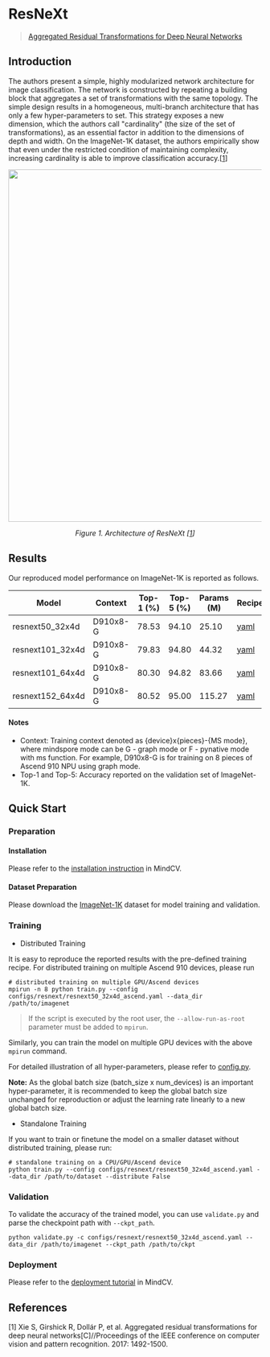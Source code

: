 # ResNeXt
> [Aggregated Residual Transformations for Deep Neural Networks](https://arxiv.org/abs/1611.05431)

## Introduction

The authors present a simple, highly modularized network architecture for image classification. The network is
constructed by repeating a building block that aggregates a set of transformations with the same topology. The simple
design results in a homogeneous, multi-branch architecture that has only a few hyper-parameters to set. This strategy
exposes a new dimension, which the authors call "cardinality" (the size of the set of transformations), as an essential
factor in addition to the dimensions of depth and width. On the ImageNet-1K dataset, the authors empirically show that
even under the restricted condition of maintaining complexity, increasing cardinality is able to improve classification
accuracy.[[1](#references)]

<p align="center">
  <img src="https://user-images.githubusercontent.com/53842165/223680439-ffd1747e-a423-4d6a-a680-f071e55fdfa4.png" width=700 />
</p>
<p align="center">
  <em>Figure 1. Architecture of ResNeXt [<a href="#references">1</a>] </em>
</p>

## Results

Our reproduced model performance on ImageNet-1K is reported as follows.

<div align="center">

| Model            | Context  | Top-1 (%) | Top-5 (%) | Params (M) | Recipe                                                                                                 | Download                                                                                        |
|------------------|----------|-----------|-----------|------------|--------------------------------------------------------------------------------------------------------|-------------------------------------------------------------------------------------------------|
| resnext50_32x4d  | D910x8-G | 78.53     | 94.10     | 25.10      | [yaml](https://github.com/mindspore-lab/mindcv/blob/main/configs/resnext/resnext50_32x4d_ascend.yaml)  | [weights](https://download.mindspore.cn/toolkits/mindcv/resnext/resnext50_32x4d-af8aba16.ckpt)  |
| resnext101_32x4d | D910x8-G | 79.83     | 94.80     | 44.32      | [yaml](https://github.com/mindspore-lab/mindcv/blob/main/configs/resnext/resnext101_32x4d_ascend.yaml) | [weights](https://download.mindspore.cn/toolkits/mindcv/resnext/resnext101_32x4d-3c1e9c51.ckpt) |
| resnext101_64x4d | D910x8-G | 80.30     | 94.82     | 83.66      | [yaml](https://github.com/mindspore-lab/mindcv/blob/main/configs/resnext/resnext101_64x4d_ascend.yaml) | [weights](https://download.mindspore.cn/toolkits/mindcv/resnext/resnext101_64x4d-8929255b.ckpt) |
| resnext152_64x4d | D910x8-G | 80.52     | 95.00     | 115.27     | [yaml](https://github.com/mindspore-lab/mindcv/blob/main/configs/resnext/resnext152_64x4d_ascend.yaml) | [weights](https://download.mindspore.cn/toolkits/mindcv/resnext/resnext152_64x4d-3aba275c.ckpt) |

</div>

#### Notes

- Context: Training context denoted as {device}x{pieces}-{MS mode}, where mindspore mode can be G - graph mode or F - pynative mode with ms function. For example, D910x8-G is for training on 8 pieces of Ascend 910 NPU using graph mode.
- Top-1 and Top-5: Accuracy reported on the validation set of ImageNet-1K.

## Quick Start

### Preparation

#### Installation
Please refer to the [installation instruction](https://github.com/mindspore-ecosystem/mindcv#installation) in MindCV.

#### Dataset Preparation
Please download the [ImageNet-1K](https://www.image-net.org/challenges/LSVRC/2012/index.php) dataset for model training and validation.

### Training

* Distributed Training

It is easy to reproduce the reported results with the pre-defined training recipe. For distributed training on multiple Ascend 910 devices, please run

```shell
# distributed training on multiple GPU/Ascend devices
mpirun -n 8 python train.py --config configs/resnext/resnext50_32x4d_ascend.yaml --data_dir /path/to/imagenet
```

> If the script is executed by the root user, the `--allow-run-as-root` parameter must be added to `mpirun`.

Similarly, you can train the model on multiple GPU devices with the above `mpirun` command.

For detailed illustration of all hyper-parameters, please refer to [config.py](https://github.com/mindspore-lab/mindcv/blob/main/config.py).

**Note:**  As the global batch size  (batch_size x num_devices) is an important hyper-parameter, it is recommended to keep the global batch size unchanged for reproduction or adjust the learning rate linearly to a new global batch size.

* Standalone Training

If you want to train or finetune the model on a smaller dataset without distributed training, please run:

```shell
# standalone training on a CPU/GPU/Ascend device
python train.py --config configs/resnext/resnext50_32x4d_ascend.yaml --data_dir /path/to/dataset --distribute False
```

### Validation

To validate the accuracy of the trained model, you can use `validate.py` and parse the checkpoint path with `--ckpt_path`.

```shell
python validate.py -c configs/resnext/resnext50_32x4d_ascend.yaml --data_dir /path/to/imagenet --ckpt_path /path/to/ckpt
```

### Deployment

Please refer to the [deployment tutorial](https://mindspore-lab.github.io/mindcv/tutorials/deployment/) in MindCV.

## References

[1] Xie S, Girshick R, Dollár P, et al. Aggregated residual transformations for deep neural networks[C]//Proceedings of the IEEE conference on computer vision and pattern recognition. 2017: 1492-1500.
